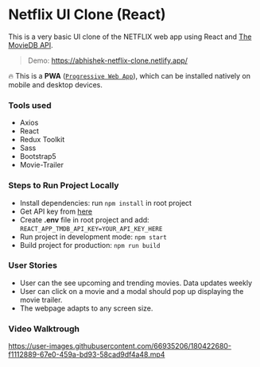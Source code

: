 # Netflix UI Clone (React)

This is a very basic UI clone of the NETFLIX web app using React and [The MovieDB API](https://www.themoviedb.org/documentation/api). 

> Demo: <https://abhishek-netflix-clone.netlify.app/>

🔥 This is a **PWA** ([`Progressive Web App`](https://medium.com/swlh/converting-existing-react-app-to-pwa-3c7e4e773db3)), which can be installed natively on mobile and desktop devices.

### Tools used

- Axios
- React 
- Redux Toolkit
- Sass 
- Bootstrap5
- Movie-Trailer 

### Steps to Run Project Locally

- Install dependencies: run `npm install` in root project
- Get API key from [here](https://www.themoviedb.org/documentation/api)
- Create **.env** file in root project and add: `REACT_APP_TMDB_API_KEY=YOUR_API_KEY_HERE`
- Run project in development mode: `npm start`
- Build project for production: `npm run build`

### User Stories

- User can the see upcoming and trending movies. Data updates weekly
- User can click on a movie and a modal should pop up displaying the movie trailer.
- The webpage adapts to any screen size.

### Video Walktrough

https://user-images.githubusercontent.com/66935206/180422680-f1112889-67e0-459a-bd93-58cad9df4a48.mp4


